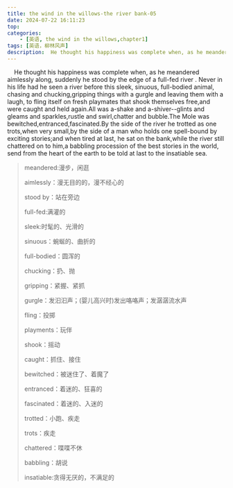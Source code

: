 ```yaml
---
title: the wind in the willows-the river bank-05
date: 2024-07-22 16:11:23
top:
categories:
    - [英语, the wind in the willows,chapter1]
tags: [英语，柳林风声]
description:  He thought his happiness was complete when, as he meandered aimlessly along.
---
```

&nbsp;&nbsp;&nbsp;&nbsp;He thought his happiness was complete when, as he meandered aimlessly along, suddenly he stood by the edge of a full-fed river    . Never in his life had he seen a river before this sleek, sinuous, full-bodied animal, chasing and chucking,gripping things with a gurgle and leaving them with a laugh, to fling itself on fresh playmates that shook themselves free,and were caught and held again.All was a-shake and a-shiver--glints and gleams and sparkles,rustle and swirl,chatter and bubble.The Mole was bewitched,entranced,fascinated.By the side of the river he trotted as one trots,when very small,by the side of  a man who holds one spell-bound by exciting stories;and when tired at last, he sat on the bank,while the river still chattered on to him,a babbling procession of the best stories in the world, send from the heart of the earth to be told at last to the insatiable sea.

> meandered:漫步，闲逛
>
> aimlessly：漫无目的的，漫不经心的
>
> stood by：站在旁边
>
> full-fed:满灌的
>
> sleek:时髦的、光滑的
>
> sinuous：蜿蜒的、曲折的
>
> full-bodied：圆浑的
>
> chucking：扔、抛
>
> gripping：紧握、紧抓
>
> gurgle：发汩汩声；(婴儿高兴时)发出咯咯声；发潺潺流水声
>
> fling：投掷
>
> playments：玩伴
>
> shook：摇动
>
> caught：抓住、接住
>
> bewitched：被迷住了、着魔了
>
> entranced：着迷的、狂喜的
>
> fascinated：着迷的、入迷的
>
> trotted：小跑、疾走
>
> trots：疾走
>
> chattered：喋喋不休
>
> babbling：胡说
>
> insatiable:贪得无厌的，不满足的

